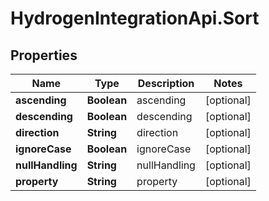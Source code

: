 # HydrogenIntegrationApi.Sort

## Properties
Name | Type | Description | Notes
------------ | ------------- | ------------- | -------------
**ascending** | **Boolean** | ascending | [optional] 
**descending** | **Boolean** | descending | [optional] 
**direction** | **String** | direction | [optional] 
**ignoreCase** | **Boolean** | ignoreCase | [optional] 
**nullHandling** | **String** | nullHandling | [optional] 
**property** | **String** | property | [optional] 


